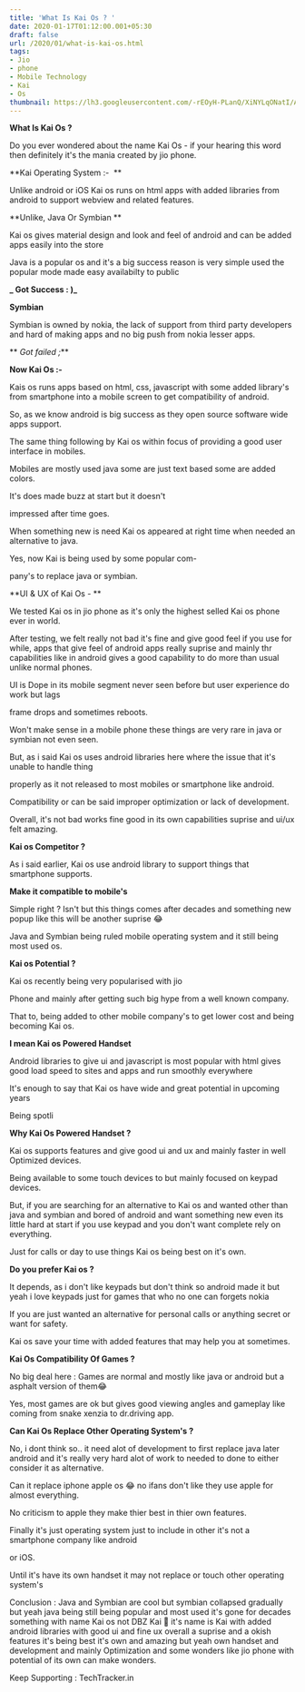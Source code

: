 ```yaml
---
title: 'What Is Kai Os ? '
date: 2020-01-17T01:12:00.001+05:30
draft: false
url: /2020/01/what-is-kai-os.html
tags: 
- Jio
- phone
- Mobile Technology
- Kai
- Os
thumbnail: https://lh3.googleusercontent.com/-rEOyH-PLanQ/XiNYLqONatI/AAAAAAAAAzo/fvTcoWSJ-bw5WQdzBItaALAusY4Q2vEXACLcBGAsYHQ/s1600/IMG_20200119_000426_691.jpg
---
```


**What Is Kai Os ?**

  

Do you ever wondered about the name Kai Os - if your hearing this word then definitely it's the mania created by jio phone.

  

**Kai Operating System :-  **

Unlike android or iOS Kai os runs on html apps with added libraries from android to support webview and related features.

  

**Unlike, Java Or Symbian **

Kai os gives material design and look and feel of android and can be added apps easily into the store 

  

Java is a popular os and it's a big success reason is very simple used the popular mode made easy availabilty to public

  

**_ Got Success : )_**

**Symbian**

Symbian is owned by nokia, the lack of support from third party developers and hard of making apps and no big push from nokia lesser apps.

  

** _Got failed ;_**

  

**Now Kai Os :-**

  

Kais os runs apps based on html, css, javascript with some added library's from smartphone into a mobile screen to get compatibility of android.

  

So, as we know android is big success as they open source software wide apps support.

  

The same thing following by Kai os within focus of providing a good user interface in mobiles.

  

Mobiles are mostly used java some are just text based some are added colors.

  

It's does made buzz at start but it doesn't

impressed after time goes.  

  

When something new is need Kai os appeared at right time when needed an alternative to java.

  

Yes, now Kai is being used by some popular com-

pany's to replace java or symbian.

  

**UI & UX of Kai Os - **

We tested Kai os in jio phone as it's only the highest selled Kai os phone ever in world.

  

After testing, we felt really not bad it's fine and give good feel if you use for while, apps that give feel of android apps really suprise and mainly thr capabilities like in android gives a good capability to do more than usual unlike normal phones.

  

UI is Dope in its mobile segment never seen before but user experience do work but lags 

frame drops and sometimes reboots.

  

Won't make sense in a mobile phone these things are very rare in java or symbian not even seen.

  

But, as i said Kai os uses android libraries here where the issue that it's unable to handle thing

properly as it not released to most mobiles or smartphone like android.

  

Compatibility or can be said improper optimization or lack of development.

  

Overall, it's not bad works fine good in its own capabilities suprise and ui/ux felt amazing.

  

**Kai os Competitor ?**

As i said earlier, Kai os use android library to support things that smartphone supports.

  

**Make it compatible to mobile's**

  

Simple right ? Isn't but this things comes after decades and something new popup like this will be another suprise 😂

  

Java and Symbian being ruled mobile operating system and it still being most used os.

  

**Kai os Potential ?**

Kai os recently being very popularised with jio 

Phone and mainly after getting such big hype from a well known company.

  

That to, being added to other mobile company's to get lower cost and being becoming Kai os.

  

**I mean Kai os Powered Handset**

Android libraries to give ui and javascript is most popular with html gives good load speed to sites and apps and run smoothly everywhere 

  

It's enough to say that Kai os have wide and great potential in upcoming years 

  

Being spotli

  

**Why Kai Os Powered Handset ?**

Kai os supports features and give good ui and ux and mainly faster in well Optimized devices.

  

Being available to some touch devices to but mainly focused on keypad devices.

  

But, if you are searching for an alternative to Kai os and wanted other than java and symbian and bored of android and want something new even its little hard at start if you use keypad and you don't want complete rely on everything.

  

Just for calls or day to use things Kai os being best on it's own.

  

**Do you prefer Kai os ?**

It depends, as i don't like keypads but don't think so android made it but yeah i love keypads just for games that who no one can forgets nokia

  

If you are just wanted an alternative for personal calls or anything secret or want for safety.

  

Kai os save your time with added features that may help you at sometimes.

  

**Kai Os Compatibility Of Games ?**

No big deal here : Games are normal and mostly like java or android but a asphalt version of them😂

  

Yes, most games are ok but gives good viewing angles and gameplay like coming from snake xenzia to dr.driving app.

  

**Can Kai Os Replace Other Operating System's ?**

No, i dont think so.. it need alot of development to first replace java later android and it's really very hard alot of work to needed to done to either consider it as alternative.

  

Can it replace iphone apple os 😂 no ifans don't like they use apple for almost everything.

  

No criticism to apple they make thier best in thier own features.

  

Finally it's just operating system just to include in other it's not a smartphone company like android

or iOS.

  

Until it's have its own handset it may not replace or touch other operating system's

  

Conclusion : Java and Symbian are cool but symbian collapsed gradually but yeah java being still being popular and most used it's gone for decades something with name Kai os not DBZ Kai 🍭 it's name is Kai with added android libraries with good ui and fine ux overall a suprise and a okish features it's being best it's own and amazing but yeah own handset and development and mainly Optimization and some wonders like jio phone with potential of its own can make wonders.

  

Keep Supporting : TechTracker.in